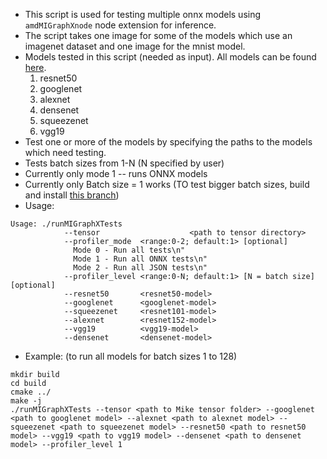 * This script is used for testing multiple onnx models using ```amdMIGraphXnode``` node extension for inference.
* The script takes one image for some of the models which use an imagenet dataset and one image for the mnist model.
* Models tested in this script (needed as input). All models can be found [here](https://github.com/onnx/models). 
  1. resnet50
  2. googlenet
  3. alexnet
  4. densenet
  5. squeezenet
  6. vgg19
* Test one or more of the models by specifying the paths to the models which need testing.
* Tests batch sizes from 1-N (N specified by user)
* Currently only mode 1 -- runs ONNX models
* Currently only Batch size = 1 works (TO test bigger batch sizes, build and install [this branch](https://github.com/ROCmSoftwarePlatform/AMDMIGraphX/tree/dyn_reshape_parsing))
* Usage:
```
Usage: ./runMIGraphXTests
            --tensor                    <path to tensor directory>
            --profiler_mode  <range:0-2; default:1> [optional]
              Mode 0 - Run all tests\n"
              Mode 1 - Run all ONNX tests\n"
              Mode 2 - Run all JSON tests\n"
            --profiler_level <range:0-N; default:1> [N = batch size][optional]
            --resnet50       <resnet50-model>
            --googlenet      <googlenet-model>
            --squeezenet     <resnet101-model>
            --alexnet        <resnet152-model>
            --vgg19          <vgg19-model>
            --densenet       <densenet-model>
```
* Example: (to run all models for batch sizes 1 to 128)
```
mkdir build
cd build
cmake ../
make -j
./runMIGraphXTests --tensor <path to Mike tensor folder> --googlenet <path to googlenet model> --alexnet <path to alexnet model> --squeezenet <path to squeezenet model> --resnet50 <path to resnet50 model> --vgg19 <path to vgg19 model> --densenet <path to densenet model> --profiler_level 1
```
